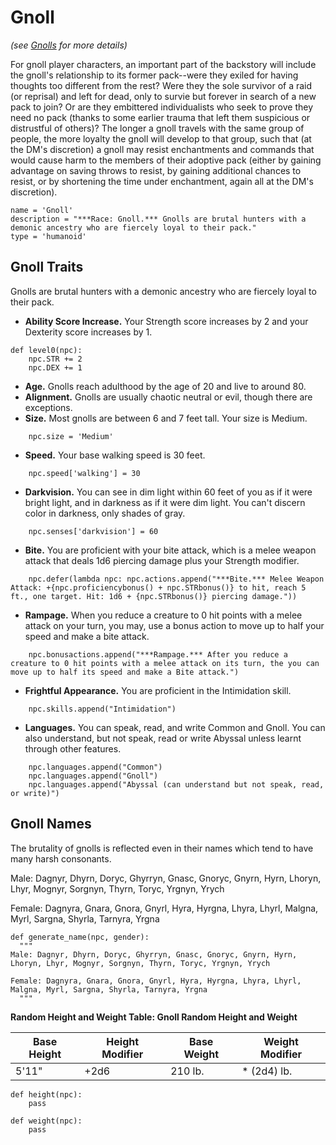 # Gnoll
*(see [Gnolls](../Creatures/Gnolls.md) for more details)*

For gnoll player characters, an important part of the backstory will include the gnoll's relationship to its former pack--were they exiled for having thoughts too different from the rest? Were they the sole survivor of a raid (or reprisal) and left for dead, only to survie but forever in search of a new pack to join? Or are they embittered individualists who seek to prove they need no pack (thanks to some earlier trauma that left them suspicious or distrustful of others)? The longer a gnoll travels with the same group of people, the more loyalty the gnoll will develop to that group, such that (at the DM's discretion) a gnoll may resist enchantments and commands that would cause harm to the members of their adoptive pack (either by gaining advantage on saving throws to resist, by gaining additional chances to resist, or by shortening the time under enchantment, again all at the DM's discretion).

```
name = 'Gnoll'
description = "***Race: Gnoll.*** Gnolls are brutal hunters with a demonic ancestry who are fiercely loyal to their pack."
type = 'humanoid'
```

## Gnoll Traits
Gnolls are brutal hunters with a demonic ancestry who are fiercely loyal to their pack.

* **Ability Score Increase.** Your Strength score increases by 2 and your Dexterity score increases by 1.

```
def level0(npc):
    npc.STR += 2
    npc.DEX += 1
```

* **Age.** Gnolls reach adulthood by the age of 20 and live to around 80.
* **Alignment.** Gnolls are usually chaotic neutral or evil, though there are exceptions.
* **Size.** Most gnolls are between 6 and 7 feet tall. Your size is Medium.

```
    npc.size = 'Medium'
```

* **Speed.** Your base walking speed is 30 feet.

```
    npc.speed['walking'] = 30
```

* **Darkvision.** You can see in dim light within 60 feet of you as if it were bright light, and in darkness as if it were dim light. You can't discern color in darkness, only shades of gray.

```
    npc.senses['darkvision'] = 60
```

* **Bite.** You are proficient with your bite attack, which is a melee weapon attack that deals 1d6 piercing damage plus your Strength modifier.

```
    npc.defer(lambda npc: npc.actions.append("***Bite.*** Melee Weapon Attack: +{npc.proficiencybonus() + npc.STRbonus()} to hit, reach 5 ft., one target. Hit: 1d6 + {npc.STRbonus()} piercing damage."))
```

* **Rampage.** When you reduce a creature to 0 hit points with a melee attack on your turn, you may, use a bonus action to move up to half your speed and make a bite attack.

```
    npc.bonusactions.append("***Rampage.*** After you reduce a creature to 0 hit points with a melee attack on its turn, the you can move up to half its speed and make a Bite attack.")
```

* **Frightful Appearance.** You are proficient in the Intimidation skill.

```
    npc.skills.append("Intimidation")
```

* **Languages.** You can speak, read, and write Common and Gnoll. You can also understand, but not speak, read or write Abyssal unless learnt through other features.

```
    npc.languages.append("Common")
    npc.languages.append("Gnoll")
    npc.languages.append("Abyssal (can understand but not speak, read, or write)")
```


## Gnoll Names
The brutality of gnolls is reflected even in their names which tend to have many harsh consonants.

Male: Dagnyr, Dhyrn, Doryc, Ghyrryn, Gnasc, Gnoryc, Gnyrn, Hyrn, Lhoryn, Lhyr, Mognyr, Sorgnyn, Thyrn, Toryc, Yrgnyn, Yrych

Female: Dagnyra, Gnara, Gnora, Gnyrl, Hyra, Hyrgna, Lhyra, Lhyrl, Malgna, Myrl, Sargna, Shyrla, Tarnyra, Yrgna

```
def generate_name(npc, gender):
  """
Male: Dagnyr, Dhyrn, Doryc, Ghyrryn, Gnasc, Gnoryc, Gnyrn, Hyrn, Lhoryn, Lhyr, Mognyr, Sorgnyn, Thyrn, Toryc, Yrgnyn, Yrych

Female: Dagnyra, Gnara, Gnora, Gnyrl, Hyra, Hyrgna, Lhyra, Lhyrl, Malgna, Myrl, Sargna, Shyrla, Tarnyra, Yrgna
  """
```

**Random Height and Weight Table: Gnoll Random Height and Weight**

Base Height | Height Modifier | Base Weight | Weight Modifier
----------- | --------------- | ----------- | ---------------
5'11" | +2d6 | 210 lb. | * (2d4) lb.

```
def height(npc):
    pass

def weight(npc):
    pass
```